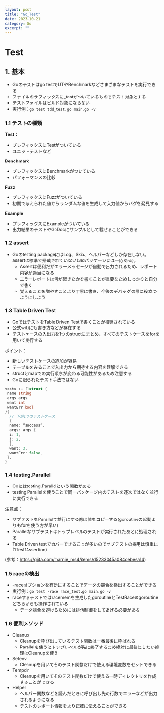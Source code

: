 ```yaml
---
layout: post
title: "Go_Test"
date: 2023-10-21
category: Go
excerpt: ""
---
```

# Test

## 1. 基本
- Goのテストはgo testでUTやBenchmarkなどさまざまなテストを実行できる
- ファイルのサフィックスに_testがついているものをテスト対象とする
- テストファイルはビルド対象にならない
- 実行例：`go test tdd_test.go main.go -v`

### 1.1 テストの種類

**Test：**
- プレフィックスにTestがついている
- ユニットテストなど

**Benchmark**
- プレフィックスにBenchmarkがついている
- パフォーマンスの比較

**Fuzz**
- プレフィックスにFuzzがついている
- 初期で与えられた値からランダムな値を生成して入力値からバグを発見する

**Example**
- プレフィックスにExampleがついている
- 出力結果のテストやGoDocにサンプルとして載せることができる

### 1.2 assert
- Goのtesting packageにはLog、Skip、ヘルパーなどしか存在しない。assertは標準で搭載されていない(3rdパッケージには一応ある)。
  - Assertは便利だがエラーメッセージが自動で出力されるため、レポート内容が適当になる
  - エラーレポートは何が起きたかを書くことが重要なためしっかりと自分で書く
  - 覚えることを増やすことより丁寧に書き、今後のデバッグの際に役立つようにしよう


### 1.3 Table Driven Test
- GoではテストをTable Driven Testで書くことが推奨されている
- 公式wikiにも書き方などが存在する
- テストケースの入出力を1つのstructにまとめ、すべてのテストケースをforを用いて実行する

ポイント：
- 新しいテストケースの追加が容易
- テーブルをみることで入出力から期待する内容を理解できる
- structとmapでの実行順序が変わる可能性があるため注意する
- Goに限られたテスト手法ではない

```go
tests := []struct {
 name string
 args args
 want int
 wantErr bool
}{
  // 下が1つのテストケース
  {
  name: “success”,
  args: args {
  i: 1,
  j: 2,
  },
  want: 3,
  wantErr: false,
 },
}
```

### 1.4 testing.Parallel
- Goにはtesting.Parallelという関数がある
- testing.Parallelを使うことで同一パッケージ内のテストを逐次ではなく並行に実行できる

注意点：
- サブテストをParallelで並行にする際は値をコピーする(goroutineの起動よりもforを使う方が早い)
- Parallelなサブテストはトップレベルのテストが実行されたあとに処理される
- Table Driven testでカバーできることが多いのでサブテストの採用は慎重に(1Test1Assertion)

(参考：https://qiita.com/marnie_ms4/items/d5233045a084cebeea14)

### 1.5 raceの検出
- -raceオプションを有効にすることでデータの競合を検出することができる
- 実行例：`go test -race race_test.go main.go -v`
- raceするテストではracememを生成したgoroutineとTestRaceのgoroutineどちらからも操作されている
  - データ競合を避けるためには排他制御をしてあげる必要がある
 
### 1.6 便利メソッド
- Cleanup
  - Cleanupを呼び出しているテスト関数は一番最後に呼ばれる
  - Parallelを使うとトップレベルが先に終了するため絶対に最後にしたい処理はCleanupを使う
- Setenv
  - Cleanupを用いてそのテスト関数だけで使える環境変数をセットできる
- Tempdir
  - Cleanupを用いてそのテスト関数だけで使える一時ディレクトリを作成することができる
- Helper
  - ヘルパー関数などを読んだときに呼び出し先の行数でエラーなどが出力されるようになる
  - テストのレポート情報をより正確に伝えることができる
  
